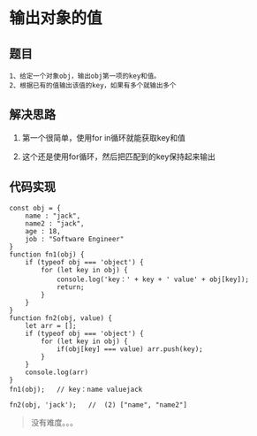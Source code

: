 # 输出对象的值

## 题目

	1、给定一个对象obj，输出obj第一项的key和值。
	2、根据已有的值输出该值的key，如果有多个就输出多个

## 解决思路

1. 第一个很简单，使用for in循环就能获取key和值

2. 这个还是使用for循环，然后把匹配到的key保持起来输出

## 代码实现

``` JS
const obj = {
	name : "jack",
	name2 : "jack",
    age : 18,
    job : "Software Engineer"
}
function fn1(obj) {
	if (typeof obj === 'object') {
		for (let key in obj) {
			console.log('key：' + key + ' value' + obj[key]);
			return;
		}
	}
}
function fn2(obj, value) {
	let arr = [];
	if (typeof obj === 'object') {
		for (let key in obj) {
			if(obj[key] === value) arr.push(key);
		}
	}
	console.log(arr)
}
fn1(obj);	// key：name valuejack

fn2(obj, 'jack');	//  (2) ["name", "name2"]
```

> 没有难度。。。
